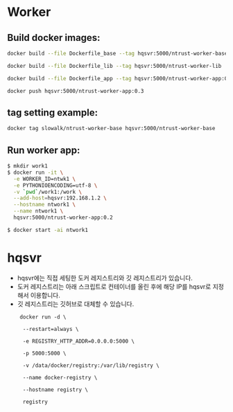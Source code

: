 # Worker
## Build docker images:
```sh
docker build --file Dockerfile_base --tag hqsvr:5000/ntrust-worker-base .

docker build --file Dockerfile_lib --tag hqsvr:5000/ntrust-worker-lib .

docker build --file Dockerfile_app --tag hqsvr:5000/ntrust-worker-app:0.3 .

docker push hqsvr:5000/ntrust-worker-app:0.3
```
## tag setting example:
```sh
docker tag slowalk/ntrust-worker-base hqsvr:5000/ntrust-worker-base
```

## Run worker app:
```sh
$ mkdir work1
$ docker run -it \
  -e WORKER_ID=ntwk1 \
  -e PYTHONIOENCODING=utf-8 \
  -v `pwd`/work1:/work \
  --add-host=hqsvr:192.168.1.2 \
  --hostname ntwork1 \
  --name ntwork1 \
  hqsvr:5000/ntrust-worker-app:0.2

$ docker start -ai ntwork1
```

# hqsvr
* hqsvr에는 직접 세팅한 도커 레지스트리와 깃 레지스트리가 있습니다. 
* 도커 레지스트리는 아래 스크립트로 컨테이너를 올린 후에 해당 IP를 hqsvr로 지정해서 이용합니다.
* 깃 레지스트리는 깃허브로 대체할 수 있습니다. 
```
    docker run -d \

     --restart=always \

     -e REGISTRY_HTTP_ADDR=0.0.0.0:5000 \

     -p 5000:5000 \

     -v /data/docker/registry:/var/lib/registry \

     --name docker-registry \

     --hostname registry \

     registry
```